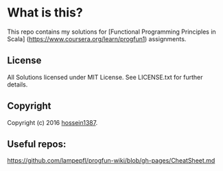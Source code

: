 # What is this?

This repo contains my solutions for [Functional Programming Principles in Scala] (https://www.coursera.org/learn/progfun1) assignments.

## License

All Solutions licensed under MIT License. See LICENSE.txt for further details.


## Copyright

Copyright (c) 2016 [hossein1387](http://hossein1387.github.io/).

## Useful repos:

https://github.com/lampepfl/progfun-wiki/blob/gh-pages/CheatSheet.md




